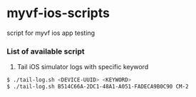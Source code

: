 # myvf-ios-scripts
script for myvf ios app testing

### List of available script

1) Tail iOS simulator logs with specific keyword
```bash
$ ./tail-log.sh <DEVICE-UUID> <KEYWORD>
$ ./tail-log.sh B514C66A-2DC1-48A1-A051-FADECA9B0C90 CM-2
```
